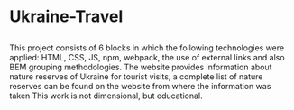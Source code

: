 # Ukraine-Travel
## 

This project consists of 6 blocks in which the following technologies were applied: HTML, CSS, JS, npm, webpack, the use of external links and also BEM grouping methodologies.
The website provides information about nature reserves of Ukraine for tourist visits, a complete list of nature reserves can be found on the website from where the information was taken
This work is not dimensional, but educational.
